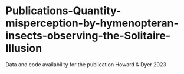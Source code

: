 # Publications-Quantity-misperception-by-hymenopteran-insects-observing-the-Solitaire-Illusion
Data and code availability for the publication Howard &amp; Dyer 2023
